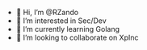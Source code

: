 - 👋 Hi, I’m @RZando
- 👀 I’m interested in Sec/Dev
- 🌱 I’m currently learning Golang
- 💞️ I’m looking to collaborate on XpInc
